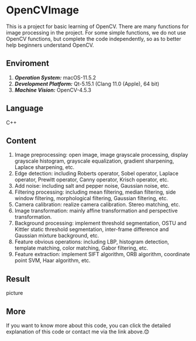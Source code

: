 # OpenCVImage

This is a project for basic learning of OpenCV. There are many functions for image processing in the project. For some simple functions, we do not use OpenCV functions, but complete the code independently, so as to better help beginners understand OpenCV.

## Enviroment

1. ***Operation System:*** macOS-11.5.2
2. ***Development Platform:*** Qt-5.15.1 (Clang 11.0 (Apple), 64 bit)
3. ***Machine Vision:*** OpenCV-4.5.3

## Language

C++

## Content

1. Image preprocessing: open image, image grayscale processing, display grayscale histogram, grayscale equalization, gradient sharpening, Laplace sharpening, etc.
2. Edge detection: including Roberts operator, Sobel operator, Laplace operator, Prewitt operator, Canny operator, Krisch operator, etc.
3. Add noise: including salt and pepper noise, Gaussian noise, etc.
4. Filtering processing: including mean filtering, median filtering, side window filtering, morphological filtering, Gaussian filtering, etc.
5. Camera calibration: realize camera calibration. Stereo matching, etc.
6. Image transformation: mainly affine transformation and perspective transformation.
7. Background processing: implement threshold segmentation, OSTU and Kittler static threshold segmentation, inter-frame difference and Gaussian mixture background, etc.
8. Feature obvious operations: including LBP, histogram detection, template matching, color matching, Gabor filtering, etc.
9. Feature extraction: implement SIFT algorithm, ORB algorithm, coordinate point SVM, Haar algorithm, etc.

## Result

picture

## More

If you want to know more about this code, you can click the detailed explanation of this code or contact me via the link above.😊
